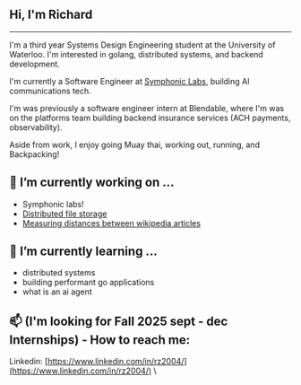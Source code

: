 ## Hi, I'm Richard
***
I'm a third year Systems Design Engineering student at the University of Waterloo. I'm interested in golang, distributed systems, and backend development.

I'm currently a Software Engineer at [Symphonic Labs](https://www.symphoniclabs.com/), building AI communications tech.

I'm was previously a software engineer intern at Blendable, where I'm was on the platforms team building backend insurance services (ACH payments, observability).

Aside from work, I enjoy going Muay thai, working out, running, and Backpacking! 

## 🔭 I’m currently working on ...
- Symphonic labs!
- [Distributed file storage](https://github.com/notzree/richardstore)
- [Measuring distances between wikipedia articles](https://github.com/notzree/wikigraph_server)

## 🌱 I’m currently learning ...
- distributed systems
- building performant go applications
- what is an ai agent

## 📫 (I'm looking for Fall 2025 sept - dec Internships) - How to reach me:
Linkedin: [https://www.linkedin.com/in/rz2004/](https://www.linkedin.com/in/rz2004/) \




<!--
**notzree/notzree** is a ✨ _special_ ✨ repository because its `README.md` (this file) appears on your GitHub profile.

Here are some ideas to get you started:

- 🔭 I’m currently working on ...
- 🌱 I’m currently learning ...
- 👯 I’m looking to collaborate on ...
- 🤔 I’m looking for help with ...
- 💬 Ask me about ...
- 📫 How to reach me: ...
- 😄 Pronouns: ...
- ⚡ Fun fact: ...
-->


